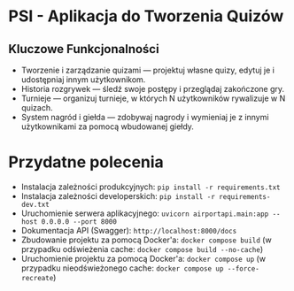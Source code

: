 # PSI - Aplikacja do Tworzenia Quizów

## Kluczowe Funkcjonalności

- Tworzenie i zarządzanie quizami — projektuj własne quizy, edytuj je i udostępniaj innym użytkownikom.
- Historia rozgrywek — śledź swoje postępy i przeglądaj zakończone gry.
- Turnieje — organizuj turnieje, w których N użytkowników rywalizuje w N quizach.
- System nagród i giełda — zdobywaj nagrody i wymieniaj je z innymi użytkownikami za pomocą wbudowanej giełdy.

# Przydatne polecenia

- Instalacja zależności produkcyjnych: `pip install -r requirements.txt`
- Instalacja zależności developerskich: `pip install -r requirements-dev.txt`
- Uruchomienie serwera aplikacyjnego: `uvicorn airportapi.main:app --host 0.0.0.0 --port 8000`
- Dokumentacja API (Swagger): `http://localhost:8000/docs`
- Zbudowanie projektu za pomocą Docker'a: `docker compose build` (w przypadku odświeżenia cache: `docker compose build --no-cache`)
- Uruchomienie projektu za pomocą Docker'a: `docker compose up` (w przypadku nieodświeżonego cache: `docker compose up --force-recreate`)
